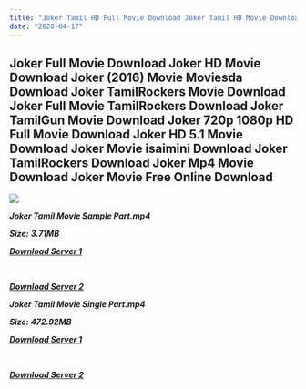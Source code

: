 ```yaml
---
title: "Joker Tamil HD Full Movie Download Joker Tamil HD Movie Download"
date: "2020-04-17"
---
```


## Joker Full Movie Download Joker HD Movie Download Joker (2016) Movie Moviesda Download Joker TamilRockers Movie Download Joker Full Movie TamilRockers Download Joker TamilGun Movie Download Joker 720p 1080p HD Full Movie Download Joker HD 5.1 Movie Download Joker Movie isaimini Download Joker TamilRockers Download Joker Mp4 Movie Download Joker Movie Free Online Download

![](https://images.moviebuff.com/5e79528b-1ac5-4cdc-a8b9-2afce10b6f6c?w=1000)

**_Joker Tamil Movie Sample Part.mp4_**

**_Size:_** **_3.71MB_**

**_[Download Server 1](http://s1.uptofiles.net//files/Tamil{300377c8a1a3ba2999b4bbe3381b1ea1a812b0b70d21946c68d529294a5c2999}202016{300377c8a1a3ba2999b4bbe3381b1ea1a812b0b70d21946c68d529294a5c2999}20Movies/Joker{300377c8a1a3ba2999b4bbe3381b1ea1a812b0b70d21946c68d529294a5c2999}20(2016)/Joker{300377c8a1a3ba2999b4bbe3381b1ea1a812b0b70d21946c68d529294a5c2999}20(640x360)/Joker{300377c8a1a3ba2999b4bbe3381b1ea1a812b0b70d21946c68d529294a5c2999}20HD{300377c8a1a3ba2999b4bbe3381b1ea1a812b0b70d21946c68d529294a5c2999}20Sample.mp4)_**

**_[  
](http://s1.uptofiles.net//files/Tamil{300377c8a1a3ba2999b4bbe3381b1ea1a812b0b70d21946c68d529294a5c2999}202016{300377c8a1a3ba2999b4bbe3381b1ea1a812b0b70d21946c68d529294a5c2999}20Movies/Joker{300377c8a1a3ba2999b4bbe3381b1ea1a812b0b70d21946c68d529294a5c2999}20(2016)/Joker{300377c8a1a3ba2999b4bbe3381b1ea1a812b0b70d21946c68d529294a5c2999}20(640x360)/Joker{300377c8a1a3ba2999b4bbe3381b1ea1a812b0b70d21946c68d529294a5c2999}20HD{300377c8a1a3ba2999b4bbe3381b1ea1a812b0b70d21946c68d529294a5c2999}20Sample.mp4)_**

**_[Download Server 2](http://s1.uptofiles.net//files/Tamil{300377c8a1a3ba2999b4bbe3381b1ea1a812b0b70d21946c68d529294a5c2999}202016{300377c8a1a3ba2999b4bbe3381b1ea1a812b0b70d21946c68d529294a5c2999}20Movies/Joker{300377c8a1a3ba2999b4bbe3381b1ea1a812b0b70d21946c68d529294a5c2999}20(2016)/Joker{300377c8a1a3ba2999b4bbe3381b1ea1a812b0b70d21946c68d529294a5c2999}20(640x360)/Joker{300377c8a1a3ba2999b4bbe3381b1ea1a812b0b70d21946c68d529294a5c2999}20HD{300377c8a1a3ba2999b4bbe3381b1ea1a812b0b70d21946c68d529294a5c2999}20Sample.mp4)_**

**_Joker Tamil Movie Single Part.mp4_**

**_Size:_** **_472.92MB_**

**_[Download Server 1](http://s1.uptofiles.net//files/Tamil{300377c8a1a3ba2999b4bbe3381b1ea1a812b0b70d21946c68d529294a5c2999}202016{300377c8a1a3ba2999b4bbe3381b1ea1a812b0b70d21946c68d529294a5c2999}20Movies/Joker{300377c8a1a3ba2999b4bbe3381b1ea1a812b0b70d21946c68d529294a5c2999}20(2016)/Joker{300377c8a1a3ba2999b4bbe3381b1ea1a812b0b70d21946c68d529294a5c2999}20(640x360)/Joker{300377c8a1a3ba2999b4bbe3381b1ea1a812b0b70d21946c68d529294a5c2999}20HD.mp4)_**

**_[  
](http://s1.uptofiles.net//files/Tamil{300377c8a1a3ba2999b4bbe3381b1ea1a812b0b70d21946c68d529294a5c2999}202016{300377c8a1a3ba2999b4bbe3381b1ea1a812b0b70d21946c68d529294a5c2999}20Movies/Joker{300377c8a1a3ba2999b4bbe3381b1ea1a812b0b70d21946c68d529294a5c2999}20(2016)/Joker{300377c8a1a3ba2999b4bbe3381b1ea1a812b0b70d21946c68d529294a5c2999}20(640x360)/Joker{300377c8a1a3ba2999b4bbe3381b1ea1a812b0b70d21946c68d529294a5c2999}20HD.mp4)_**

**_[Download Server 2](http://s1.uptofiles.net//files/Tamil{300377c8a1a3ba2999b4bbe3381b1ea1a812b0b70d21946c68d529294a5c2999}202016{300377c8a1a3ba2999b4bbe3381b1ea1a812b0b70d21946c68d529294a5c2999}20Movies/Joker{300377c8a1a3ba2999b4bbe3381b1ea1a812b0b70d21946c68d529294a5c2999}20(2016)/Joker{300377c8a1a3ba2999b4bbe3381b1ea1a812b0b70d21946c68d529294a5c2999}20(640x360)/Joker{300377c8a1a3ba2999b4bbe3381b1ea1a812b0b70d21946c68d529294a5c2999}20HD.mp4)_**
